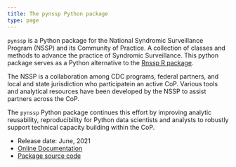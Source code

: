 ```yaml
---
title: The pynssp Python package
type: page
---
```



`pynssp` is a Python package for the National Syndromic Surveillance Program (NSSP) and its Community of Practice. A collection of classes and methods to advance the practice of Syndromic Surveillance. This python package serves as a Python alternative to the [Rnssp R package](https://cdcgov.github.io/Rnssp).

The NSSP is a collaboration among CDC programs, federal partners, and local and state jurisdiction who participatein an active CoP. Various tools and analytical resources have been developed by the NSSP to assist partners across the CoP.

The `pynssp` Python package continues this effort by improving analytic reusability, reproducibility for Python data scientists and analysts to robustly support technical capacity building within the CoP.

* Release date: June, 2021
* [Online Documentation](https://cdcgov.github.io/pynssp)
* [Package source code](https://github.com/CDCgov/pynssp)
